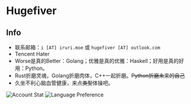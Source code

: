# Hugefiver

## Info

- 联系邮箱：`i [AT] iruri.moe` 或 `hugefiver [AT] outlook.com`
- Tencent Hater
- Worse是真的Better：Golang；优雅是真的优雅：Haskell；好用是真的好用：Python。
- Rust折磨灵魂，Golang折磨肉体，C++一起折磨。~~Python折磨未来的自己~~
- 久坐不利心脑血管健康，来点~~类型~~体操吧。

![Account Stat](https://gh-stat-card.vercel.app/api?username=hugefiver&show=reviews,prs_merged_percentage,commits&rank_icon=default&include_all_commits=false&count_private=true&show_icons=true&hide_title=true&theme=graywhite&cache_seconds=1800)
![Language Preference](https://gh-stat-card.vercel.app/api/top-langs/?username=hugefiver&count_private=true&layout=compact&langs_count=10&theme=graywhite&hide=php,javascript,css,scss,html,cmake,makefile,shell,dockerfile&exclude=yilia,myhexoblog,hf_gitment&cache_seconds=1800)





